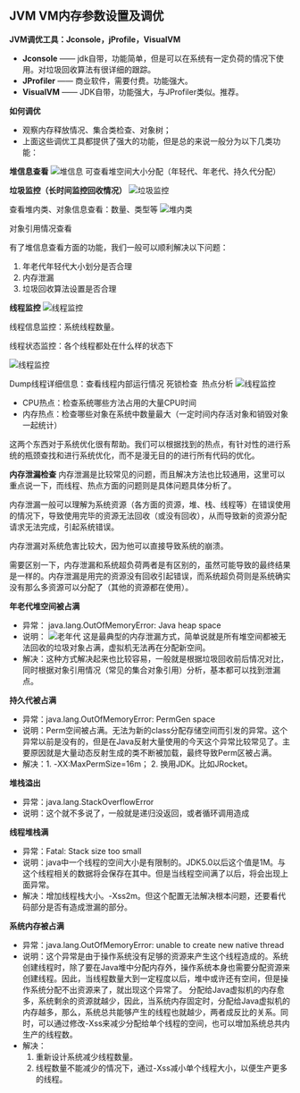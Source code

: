 ## JVM VM内存参数设置及调优

**JVM调优工具：Jconsole，jProfile，VisualVM**

- **Jconsole** —— jdk自带，功能简单，但是可以在系统有一定负荷的情况下使用。对垃圾回收算法有很详细的跟踪。
- **JProfiler** —— 商业软件，需要付费。功能强大。
- **VisualVM** —— JDK自带，功能强大，与JProfiler类似。推荐。

**如何调优**
- 观察内存释放情况、集合类检查、对象树；
- 上面这些调优工具都提供了强大的功能，但是总的来说一般分为以下几类功能：

**堆信息查看**
![堆信息](../../sources/part2/堆信息.png)
可查看堆空间大小分配（年轻代、年老代、持久代分配）

**垃圾监控（长时间监控回收情况）**
![垃圾监控](../../sources/part2/垃圾监控.png)

查看堆内类、对象信息查看：数量、类型等
![堆内类](../../sources/part2/堆内类.png)

对象引用情况查看

有了堆信息查看方面的功能，我们一般可以顺利解决以下问题：
1. 年老代年轻代大小划分是否合理
2. 内存泄漏
3. 垃圾回收算法设置是否合理

**线程监控**
![线程监控](../../sources/part2/线程监控.png)

线程信息监控：系统线程数量。

线程状态监控：各个线程都处在什么样的状态下

![线程监控](../../sources/part2/线程状态监控.png)

Dump线程详细信息：查看线程内部运行情况
死锁检查 
热点分析
![线程监控](../../sources/part2/热点分析.png)
- CPU热点：检查系统哪些方法占用的大量CPU时间
- 内存热点：检查哪些对象在系统中数量最大（一定时间内存活对象和销毁对象一起统计）

这两个东西对于系统优化很有帮助。我们可以根据找到的热点，有针对性的进行系统的瓶颈查找和进行系统优化，而不是漫无目的的进行所有代码的优化。

**内存泄漏检查**
内存泄漏是比较常见的问题，而且解决方法也比较通用，这里可以重点说一下，而线程、热点方面的问题则是具体问题具体分析了。

内存泄漏一般可以理解为系统资源（各方面的资源，堆、栈、线程等）在错误使用的情况下，导致使用完毕的资源无法回收（或没有回收），从而导致新的资源分配请求无法完成，引起系统错误。

内存泄漏对系统危害比较大，因为他可以直接导致系统的崩溃。

需要区别一下，内存泄漏和系统超负荷两者是有区别的，虽然可能导致的最终结果是一样的。内存泄漏是用完的资源没有回收引起错误，而系统超负荷则是系统确实没有那么多资源可以分配了（其他的资源都在使用）。

**年老代堆空间被占满**
- 异常： java.lang.OutOfMemoryError: Java heap space
- 说明：
    ![老年代](../../sources/part2/老年代.png)
    这是最典型的内存泄漏方式，简单说就是所有堆空间都被无法回收的垃圾对象占满，虚拟机无法再在分配新空间。
- 解决：这种方式解决起来也比较容易，一般就是根据垃圾回收前后情况对比，同时根据对象引用情况（常见的集合对象引用）分析，基本都可以找到泄漏点。

**持久代被占满**
- 异常：java.lang.OutOfMemoryError: PermGen space
- 说明：Perm空间被占满。无法为新的class分配存储空间而引发的异常。这个异常以前是没有的，但是在Java反射大量使用的今天这个异常比较常见了。主要原因就是大量动态反射生成的类不断被加载，最终导致Perm区被占满。
- 解决：1. -XX:MaxPermSize=16m；  2. 换用JDK。比如JRocket。

**堆栈溢出**
- 异常：java.lang.StackOverflowError
- 说明：这个就不多说了，一般就是递归没返回，或者循环调用造成

**线程堆栈满**
- 异常：Fatal: Stack size too small
- 说明：java中一个线程的空间大小是有限制的。JDK5.0以后这个值是1M。与这个线程相关的数据将会保存在其中。但是当线程空间满了以后，将会出现上面异常。
- 解决：增加线程栈大小。-Xss2m。但这个配置无法解决根本问题，还要看代码部分是否有造成泄漏的部分。

**系统内存被占满**
- 异常：java.lang.OutOfMemoryError: unable to create new native thread
- 说明：这个异常是由于操作系统没有足够的资源来产生这个线程造成的。系统创建线程时，除了要在Java堆中分配内存外，操作系统本身也需要分配资源来创建线程。因此，当线程数量大到一定程度以后，堆中或许还有空间，但是操作系统分配不出资源来了，就出现这个异常了。
    分配给Java虚拟机的内存愈多，系统剩余的资源就越少，因此，当系统内存固定时，分配给Java虚拟机的内存越多，那么，系统总共能够产生的线程也就越少，两者成反比的关系。同时，可以通过修改-Xss来减少分配给单个线程的空间，也可以增加系统总共内生产的线程数。
- 解决：
    1. 重新设计系统减少线程数量。
    2. 线程数量不能减少的情况下，通过-Xss减小单个线程大小，以便生产更多的线程。